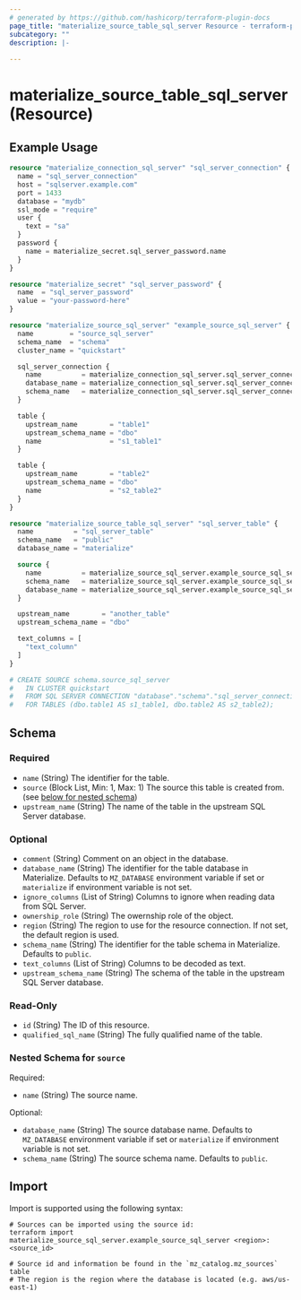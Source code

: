 ```yaml
---
# generated by https://github.com/hashicorp/terraform-plugin-docs
page_title: "materialize_source_table_sql_server Resource - terraform-provider-materialize"
subcategory: ""
description: |-
  
---
```


# materialize_source_table_sql_server (Resource)



## Example Usage

```terraform
resource "materialize_connection_sql_server" "sql_server_connection" {
  name = "sql_server_connection"
  host = "sqlserver.example.com"
  port = 1433
  database = "mydb"
  ssl_mode = "require"
  user {
    text = "sa"
  }
  password {
    name = materialize_secret.sql_server_password.name
  }
}

resource "materialize_secret" "sql_server_password" {
  name  = "sql_server_password"
  value = "your-password-here"
}

resource "materialize_source_sql_server" "example_source_sql_server" {
  name         = "source_sql_server"
  schema_name  = "schema"
  cluster_name = "quickstart"

  sql_server_connection {
    name          = materialize_connection_sql_server.sql_server_connection.name
    database_name = materialize_connection_sql_server.sql_server_connection.database_name
    schema_name   = materialize_connection_sql_server.sql_server_connection.schema_name
  }

  table {
    upstream_name        = "table1"
    upstream_schema_name = "dbo"
    name                 = "s1_table1"
  }

  table {
    upstream_name        = "table2"
    upstream_schema_name = "dbo"
    name                 = "s2_table2"
  }
}

resource "materialize_source_table_sql_server" "sql_server_table" {
  name          = "sql_server_table"
  schema_name   = "public"
  database_name = "materialize"

  source {
    name          = materialize_source_sql_server.example_source_sql_server.name
    schema_name   = materialize_source_sql_server.example_source_sql_server.schema_name
    database_name = materialize_source_sql_server.example_source_sql_server.database_name
  }

  upstream_name        = "another_table"
  upstream_schema_name = "dbo"

  text_columns = [
    "text_column"
  ]
}

# CREATE SOURCE schema.source_sql_server
#   IN CLUSTER quickstart
#   FROM SQL SERVER CONNECTION "database"."schema"."sql_server_connection"
#   FOR TABLES (dbo.table1 AS s1_table1, dbo.table2 AS s2_table2);
```

<!-- schema generated by tfplugindocs -->
## Schema

### Required

- `name` (String) The identifier for the table.
- `source` (Block List, Min: 1, Max: 1) The source this table is created from. (see [below for nested schema](#nestedblock--source))
- `upstream_name` (String) The name of the table in the upstream SQL Server database.

### Optional

- `comment` (String) Comment on an object in the database.
- `database_name` (String) The identifier for the table database in Materialize. Defaults to `MZ_DATABASE` environment variable if set or `materialize` if environment variable is not set.
- `ignore_columns` (List of String) Columns to ignore when reading data from SQL Server.
- `ownership_role` (String) The owernship role of the object.
- `region` (String) The region to use for the resource connection. If not set, the default region is used.
- `schema_name` (String) The identifier for the table schema in Materialize. Defaults to `public`.
- `text_columns` (List of String) Columns to be decoded as text.
- `upstream_schema_name` (String) The schema of the table in the upstream SQL Server database.

### Read-Only

- `id` (String) The ID of this resource.
- `qualified_sql_name` (String) The fully qualified name of the table.

<a id="nestedblock--source"></a>
### Nested Schema for `source`

Required:

- `name` (String) The source name.

Optional:

- `database_name` (String) The source database name. Defaults to `MZ_DATABASE` environment variable if set or `materialize` if environment variable is not set.
- `schema_name` (String) The source schema name. Defaults to `public`.

## Import

Import is supported using the following syntax:

```shell
# Sources can be imported using the source id:
terraform import materialize_source_sql_server.example_source_sql_server <region>:<source_id>

# Source id and information be found in the `mz_catalog.mz_sources` table
# The region is the region where the database is located (e.g. aws/us-east-1)
```
